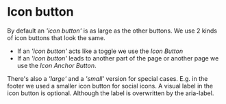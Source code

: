 # Icon button

By default an *'icon button'* is as large as the other buttons.
We use 2 kinds of icon buttons that look the same.
- If an *'icon button'* acts like a toggle we use the *Icon Button*
- If an *'icon button'* leads to another part of the page or another page we use the *Icon Anchor Button*.

There's also a *'large'* and a *'small'* version for special cases. E.g. in the footer we used a smaller icon button for social icons.
A visual label in the icon button is optional. Although the label is overwritten by the aria-label.
